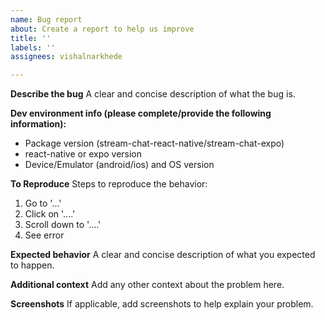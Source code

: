 ```yaml
---
name: Bug report
about: Create a report to help us improve
title: ''
labels: ''
assignees: vishalnarkhede

---
```


<!--
PLEASE READ THIS BEFORE PROCEEDING:

Did you check cookbook? - https://github.com/GetStream/stream-chat-react-native/wiki/Cookbook-v3.0

If you are looking for an answer to "how to implement/do ... using xx component?" question, cookbook would be a nice place to start. We are constantly trying to update cookbook with different examples of use-cases/customisations of components. If you can't find an answer there, please leave a comment here - https://github.com/GetStream/stream-chat-react-native/issues/184 and I will try to add/include a sample code or example  as soon as possible to cookbook. This way it can help the other devs who are looking for same answer. Also if you have some feedback regarding cookbook, please don't hesitate to comment there.

Your co-operation is really-really appreciated in this manner. Thanks and happy coding :)
-->

**Describe the bug**
A clear and concise description of what the bug is.

**Dev environment info (please complete/provide the following information):**

- Package version (stream-chat-react-native/stream-chat-expo)
- react-native or expo version
- Device/Emulator (android/ios) and OS version

**To Reproduce**
Steps to reproduce the behavior:

1. Go to '...'
2. Click on '....'
3. Scroll down to '....'
4. See error

**Expected behavior**
A clear and concise description of what you expected to happen.

**Additional context**
Add any other context about the problem here.

**Screenshots**
If applicable, add screenshots to help explain your problem.
